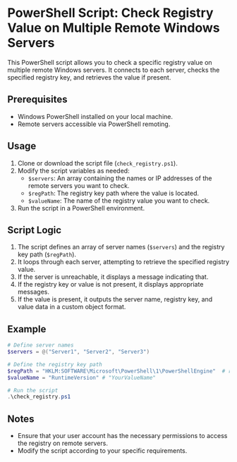 # PowerShell Script: Check Registry Value on Multiple Remote Windows Servers

This PowerShell script allows you to check a specific registry value on multiple remote Windows servers. It connects to each server, checks the specified registry key, and retrieves the value if present.

## Prerequisites

- Windows PowerShell installed on your local machine.
- Remote servers accessible via PowerShell remoting.

## Usage

1. Clone or download the script file (`check_registry.ps1`).
2. Modify the script variables as needed:
    - `$servers`: An array containing the names or IP addresses of the remote servers you want to check.
    - `$regPath`: The registry key path where the value is located.
    - `$valueName`: The name of the registry value you want to check.
3. Run the script in a PowerShell environment.

## Script Logic

1. The script defines an array of server names (`$servers`) and the registry key path (`$regPath`).
2. It loops through each server, attempting to retrieve the specified registry value.
3. If the server is unreachable, it displays a message indicating that.
4. If the registry key or value is not present, it displays appropriate messages.
5. If the value is present, it outputs the server name, registry key, and value data in a custom object format.

## Example

```powershell
# Define server names
$servers = @("Server1", "Server2", "Server3")

# Define the registry key path
$regPath = "HKLM:SOFTWARE\Microsoft\PowerShell\1\PowerShellEngine"  # registry key path and value name
$valueName = "RuntimeVersion" # "YourValueName"

# Run the script
.\check_registry.ps1
```
## Notes
- Ensure that your user account has the necessary permissions to access the registry on remote servers.
- Modify the script according to your specific requirements.

